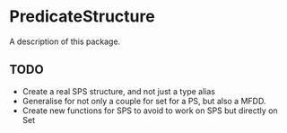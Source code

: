 # PredicateStructure

A description of this package.

## TODO

- Create a real SPS structure, and not just a type alias
- Generalise for not only a couple for set for a PS, but also a MFDD.
- Create new functions for SPS to avoid to work on SPS but directly on Set<PS>
